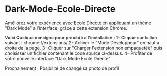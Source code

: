 # Dark-Mode-Ecole-Directe
Améliorez votre expérience avec Ecole Directe en appliquant un thème "Dark Mode" a l'interface, grâce a cette extension Chrome.

Voici Quelque consigne pour procédé a l'installation :
1- Cliquer sur le lien suivant : chrome://extensions/
2- Activer le "Mode Développeur" en haut a droite de la page.
3- Cliquer sur "Charger l'extension non empaquetée" puis choisisser un fichier contenant le code source ci-dessus.
4- Profiter de votre nouvelle interface "Dark Mode Ecole Directe"

Prochainement : Posibilité de changé sa photo de profil
